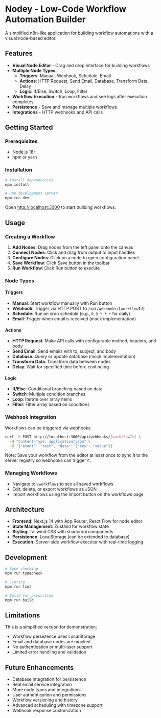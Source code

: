 # Nodey - Low-Code Workflow Automation Builder

A simplified n8n-like application for building workflow automations with a visual node-based editor.

## Features

- **Visual Node Editor** - Drag and drop interface for building workflows
- **Multiple Node Types**:
  - **Triggers**: Manual, Webhook, Schedule, Email
  - **Actions**: HTTP Request, Send Email, Database, Transform Data, Delay
  - **Logic**: If/Else, Switch, Loop, Filter
- **Workflow Execution** - Run workflows and see logs after execution completes
- **Persistence** - Save and manage multiple workflows
- **Integrations** - HTTP webhooks and API calls

## Getting Started

### Prerequisites

- Node.js 18+ 
- npm or yarn

### Installation

```bash
# Install dependencies
npm install

# Run development server
npm run dev
```

Open [http://localhost:3000](http://localhost:3000) to start building workflows.

## Usage

### Creating a Workflow

1. **Add Nodes**: Drag nodes from the left panel onto the canvas
2. **Connect Nodes**: Click and drag from output to input handles
3. **Configure Nodes**: Click on a node to open configuration panel
4. **Save Workflow**: Click Save button in the toolbar
5. **Run Workflow**: Click Run button to execute

### Node Types

#### Triggers
- **Manual**: Start workflow manually with Run button
- **Webhook**: Trigger via HTTP POST to `/api/webhooks/[workflowId]`
- **Schedule**: Run on cron schedule (e.g., `0 0 * * *` for daily)
- **Email**: Trigger when email is received (mock implementation)

#### Actions
- **HTTP Request**: Make API calls with configurable method, headers, and body
- **Send Email**: Send emails with to, subject, and body
- **Database**: Query or update database (mock implementation)
- **Transform Data**: Transform data between nodes
- **Delay**: Wait for specified time before continuing

#### Logic
- **If/Else**: Conditional branching based on data
- **Switch**: Multiple condition branches
- **Loop**: Iterate over array items
- **Filter**: Filter array based on conditions

### Webhook Integration

Workflows can be triggered via webhooks:

```bash
curl -X POST http://localhost:3000/api/webhooks/[workflowId] \
  -H "Content-Type: application/json" \
  -d '{"event": "test", "data": {"key": "value"}}'
```

Note: Save your workflow from the editor at least once to sync it to the server registry so webhooks can trigger it.

### Managing Workflows

- Navigate to `/workflows` to see all saved workflows
- Edit, delete, or export workflows as JSON
- Import workflows using the Import button on the workflows page

## Architecture

- **Frontend**: Next.js 14 with App Router, React Flow for node editor
- **State Management**: Zustand for workflow state
- **Styling**: Tailwind CSS with shadcn/ui components
- **Persistence**: LocalStorage (can be extended to database)
- **Execution**: Server-side workflow executor with real-time logging

## Development

```bash
# Type checking
npm run typecheck

# Linting
npm run lint

# Build for production
npm run build
```

## Limitations

This is a simplified version for demonstration:
- Workflow persistence uses LocalStorage
- Email and database nodes are mocked
- No authentication or multi-user support
- Limited error handling and validation

## Future Enhancements

- Database integration for persistence
- Real email service integration
- More node types and integrations
- User authentication and permissions
- Workflow versioning and history
- Advanced scheduling with timezone support
- Webhook response customization
